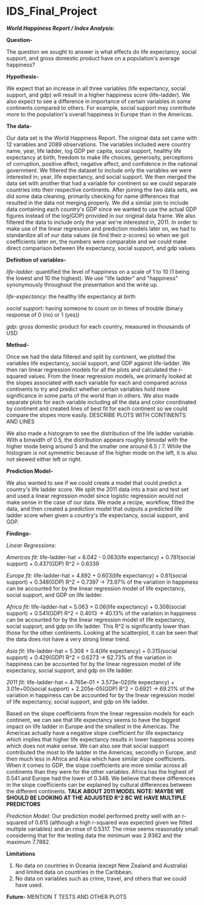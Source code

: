 # IDS_Final_Project
***World Happiness Report / Index Analysis:***

**Question-**

The question we sought to answer is what effects do life expectancy, social support, and gross domestic product have on a population's average happiness?

**Hypothesis-**

We expect that an increase in all three variables (life expectancy, social support, and gdp) will result in a higher happiness score (life-ladder). We also expect to see a difference in importance of certain variables in some continents compared to others. For example, social support may contribute more to the population's overall happiness in Europe than in the Americas.

**The data-**

Our data set is the World Happiness Report. The original data set came with 12 variables and 2089 observations. The variables included were country name, 
year, life ladder, log GDP per capita, social support, healthy life expectancy at birth, freedom to make life choices, generosity, 
perceptions of corruption, positive affect, negative affect, and confidence in the national government. We filtered the dataset to include only the variables we were interested in; year, life expectancy, and social support. We then merged the data set with another that had a 
variable for continent so we could separate countries into their respective continents. After joining the two data sets, we did some data cleaning, 
primarily checking for name differences that resulted in the data not merging properly. We did a similar join to include data containing each country's GDP
since we wanted to use the actual GDP figures instead of the log(GDP) provided in our original data frame. We also filtered the data to include only the 
year we're interested in, 2011.
In order to make use of the linear regression and prediction models later on, we had to standardize all of our data values (ie find their z-scores) so when we got coefficients later on, the numbers were comparable and we could make direct comparison between life expectancy, social support, and gdp values.


**Definition of variables-**

*life-ladder:* quantified the level of happiness on a scale of 1 to 10 (1 being the lowest and 10 the highest). We use "life ladder" and "happiness"                      synonymously throughout the presentation and the write up.

*life-expectancy:* the healthy life expectancy at birth

*social support:* having someone to count on in times of trouble (binary response of 0 (no) or 1 (yes))

*gdp:* gross domestic product for each country, measured in thousands of USD


**Method-**

Once we had the data filtered and split by continent, we plotted the variables life expectancy, social support, and GDP against life-ladder. We then ran 
linear regression models for all the plots and calculated the r-squared values. From the linear regression models, we primarily looked at the slopes 
associated with each variable for each and compared across continents to try and predict whether certain variables hold more significance in some parts
of the world than in others. 
We also made separate plots for each variable including all the data and color coordinated by continent and created lines of best fit for each continent 
so we could compare the slopes more easily. DESCRIBE PLOTS WITH CONTINENTS AND LINES

We also made a histogram to see the distribution of the life ladder variable. With a binwidth of 0.5, the distribution appears roughly bimodal with the higher mode being around 5 and the smaller one around 6.5 / 7. While the histogram is not symmetric because of the higher mode on the left, it is also not skewed either left or right.

**Prediction Model-**

We also wanted to see if we could create a model that could predict a country's life ladder score. We split the 2011 data into a train and test set and used a linear regression model since logistic regression would not make sense in the case of our data. We made a recipe, workflow, fitted the data, and then created a prediction model that outputs a predicted life ladder score when given a country's life expectancy, social support, and GDP. 

**Findings-**

*Linear Regressions:*

*Americas fit:* life-ladder-hat = 6.042 - 0.063(life expectancy) + 0.781(social support) + 0.437(GDP)
               R^2 = 0.6339
               
*Europe fit:* life-ladder-hat = 4.892 + 0.603(life expectancy) + 0.61(social support) + 0.348(GDP)
                 R^2 = 0.7397 -> 73.97% of the variation in happiness can be accounted for by the linear regression model of life expectancy, social                         support, and GDP on life ladder.
             
*Africa fit:* life-ladder-hat = 5.063 + 0.06(life expectancy) + 0.308(social support) + 0.541(GDP)
               R^2 = 0.4013 -> 40.13% of the variation in happiness can be accounted for by the linear regression model of life expectancy, social support,                 and gdp on life ladder. This R^2 is significantly lower than those for the other continents. Looking at the scatterplot, it can be seen                     that the data does not have a very strong linear trend.

*Asia fit:*   life-ladder-hat = 5.308 + 0.4(life expectancy) + 0.315(social support) + 0.429(GDP)
              R^2 = 0.6273 -> 62.73% of the variation in happiness can be accounted for by the linear regression model of life expectancy, social support,                 and gdp on life ladder.
           
*2011 fit:*   life-ladder-hat = 4.765e-01 + 3.573e-02(life expectancy) + 3.01e+00(social support) + 2.205e-05(GDP)
                R^2 = 0.6921 -> 69.21% of the variation in happiness can be accounted for by the linear regression model of life expectancy, social                          support, and gdp on life ladder.
           
Based on the slope coefficients from the linear regression models for each continent, we can see that life expectancy seems to have the biggest impact on life ladder in Europe and the smallest in the Americas. The Americas actually have a negative slope coefficient for life expectancy which implies that higher life expectancy results in lower happiness scores which does not make sense. We can also see that social support contributed the most to life ladder in the Americas, secondly in Europe, and then much less in Africa and Asia which have similar slope coefficients. When it comes to GDP, the slope coefficients are more similar across all continents than they were for the other variables. Africa has the highest of 0.541 and Europe had the lower of 0.348. We believe that these differences in the slope coefficients can be explained by cultural differences between the different continents. 
**TALK ABOUT 2011 MODEL**
**NOTE: MAYBE WE SHOULD BE LOOKING AT THE ADJUSTED R^2 BC WE HAVE MULTIPLE PREDICTORS**


*Prediction Model:*
Our prediction model performed pretty well with an r-squared of 0.815 (although a high r-squared was expected given we fitted multiple variables) and an rmse of 0.5317. The rmse seems reasonably small considering that for the testing data the minimum was 2.9362	and the maximum 7.7882.


**Limitations**
1) No data on countries in Oceania (except New Zealand and Australia) and limited data on countries in the Caribbean. 
2) No data on variables such as crime, travel, and others that we could have used.

**Future-**
MENTION T TESTS AND OTHER PLOTS
